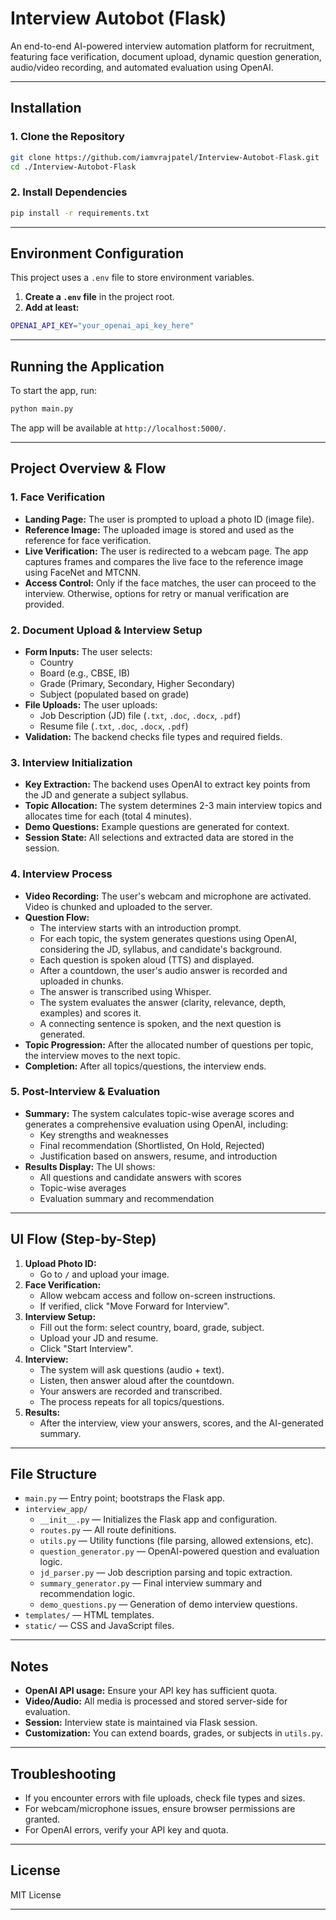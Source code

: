 # Interview Autobot (Flask)

An end-to-end AI-powered interview automation platform for recruitment, featuring face verification, document upload, dynamic question generation, audio/video recording, and automated evaluation using OpenAI.

---

## Installation

### 1. Clone the Repository

```bash
git clone https://github.com/iamvrajpatel/Interview-Autobot-Flask.git
cd ./Interview-Autobot-Flask
```

### 2. Install Dependencies

```bash
pip install -r requirements.txt
```

---

## Environment Configuration

This project uses a `.env` file to store environment variables.

1. **Create a `.env` file** in the project root.
2. **Add at least:**

```bash
OPENAI_API_KEY="your_openai_api_key_here"
```

---

## Running the Application

To start the app, run:

```bash
python main.py
```

The app will be available at `http://localhost:5000/`.

---

## Project Overview & Flow

### 1. **Face Verification**

- **Landing Page:** The user is prompted to upload a photo ID (image file).
- **Reference Image:** The uploaded image is stored and used as the reference for face verification.
- **Live Verification:** The user is redirected to a webcam page. The app captures frames and compares the live face to the reference image using FaceNet and MTCNN.
- **Access Control:** Only if the face matches, the user can proceed to the interview. Otherwise, options for retry or manual verification are provided.

### 2. **Document Upload & Interview Setup**

- **Form Inputs:** The user selects:
  - Country
  - Board (e.g., CBSE, IB)
  - Grade (Primary, Secondary, Higher Secondary)
  - Subject (populated based on grade)
- **File Uploads:** The user uploads:
  - Job Description (JD) file (`.txt`, `.doc`, `.docx`, `.pdf`)
  - Resume file (`.txt`, `.doc`, `.docx`, `.pdf`)
- **Validation:** The backend checks file types and required fields.

### 3. **Interview Initialization**

- **Key Extraction:** The backend uses OpenAI to extract key points from the JD and generate a subject syllabus.
- **Topic Allocation:** The system determines 2-3 main interview topics and allocates time for each (total 4 minutes).
- **Demo Questions:** Example questions are generated for context.
- **Session State:** All selections and extracted data are stored in the session.

### 4. **Interview Process**

- **Video Recording:** The user's webcam and microphone are activated. Video is chunked and uploaded to the server.
- **Question Flow:**
  - The interview starts with an introduction prompt.
  - For each topic, the system generates questions using OpenAI, considering the JD, syllabus, and candidate's background.
  - Each question is spoken aloud (TTS) and displayed.
  - After a countdown, the user's audio answer is recorded and uploaded in chunks.
  - The answer is transcribed using Whisper.
  - The system evaluates the answer (clarity, relevance, depth, examples) and scores it.
  - A connecting sentence is spoken, and the next question is generated.
- **Topic Progression:** After the allocated number of questions per topic, the interview moves to the next topic.
- **Completion:** After all topics/questions, the interview ends.

### 5. **Post-Interview & Evaluation**

- **Summary:** The system calculates topic-wise average scores and generates a comprehensive evaluation using OpenAI, including:
  - Key strengths and weaknesses
  - Final recommendation (Shortlisted, On Hold, Rejected)
  - Justification based on answers, resume, and introduction
- **Results Display:** The UI shows:
  - All questions and candidate answers with scores
  - Topic-wise averages
  - Evaluation summary and recommendation

---

## UI Flow (Step-by-Step)

1. **Upload Photo ID:**  
   - Go to `/` and upload your image.
2. **Face Verification:**  
   - Allow webcam access and follow on-screen instructions.
   - If verified, click "Move Forward for Interview".
3. **Interview Setup:**  
   - Fill out the form: select country, board, grade, subject.
   - Upload your JD and resume.
   - Click "Start Interview".
4. **Interview:**  
   - The system will ask questions (audio + text).
   - Listen, then answer aloud after the countdown.
   - Your answers are recorded and transcribed.
   - The process repeats for all topics/questions.
5. **Results:**  
   - After the interview, view your answers, scores, and the AI-generated summary.

---

## File Structure

- `main.py` — Entry point; bootstraps the Flask app.
- `interview_app/`
  - `__init__.py` — Initializes the Flask app and configuration.
  - `routes.py` — All route definitions.
  - `utils.py` — Utility functions (file parsing, allowed extensions, etc).
  - `question_generator.py` — OpenAI-powered question and evaluation logic.
  - `jd_parser.py` — Job description parsing and topic extraction.
  - `summary_generator.py` — Final interview summary and recommendation logic.
  - `demo_questions.py` — Generation of demo interview questions.
- `templates/` — HTML templates.
- `static/` — CSS and JavaScript files.

---

## Notes

- **OpenAI API usage:** Ensure your API key has sufficient quota.
- **Video/Audio:** All media is processed and stored server-side for evaluation.
- **Session:** Interview state is maintained via Flask session.
- **Customization:** You can extend boards, grades, or subjects in `utils.py`.

---

## Troubleshooting

- If you encounter errors with file uploads, check file types and sizes.
- For webcam/microphone issues, ensure browser permissions are granted.
- For OpenAI errors, verify your API key and quota.

---

## License

MIT License

---
